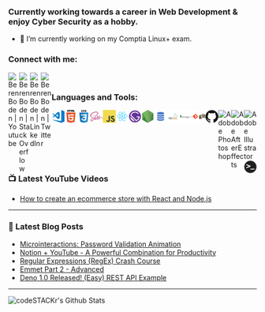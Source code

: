 ### Currently working towards a career in Web Development & enjoy Cyber Security as a hobby. 

- 🔭 I’m currently working on my Comptia Linux+ exam.

### Connect with me:

<img align="left" alt="Beren Boden | Youtube" width="22px" src="https://cdn.jsdelivr.net/npm/simple-icons@v3/icons/youtube.svg" />
<img align="left" alt="Beren Boden | StackOverflow" width="22px" src="https://cdn.jsdelivr.net/npm/simple-icons@3.3.0/icons/stackoverflow.svg" />
<img align="left" alt="Beren Boden | LinkedIn" width="22px" src="https://cdn.jsdelivr.net/npm/simple-icons@v3/icons/linkedin.svg" />
<img align="left" alt="Beren Boden | Twitter" width="22px" src="https://cdn.jsdelivr.net/npm/simple-icons@v3/icons/instagram.svg" />

<br />

### Languages and Tools:

<img align="left" alt="Visual Studio Code" width="26px" src="https://raw.githubusercontent.com/github/explore/80688e429a7d4ef2fca1e82350fe8e3517d3494d/topics/visual-studio-code/visual-studio-code.png" />
<img align="left" alt="HTML5" width="26px" src="https://raw.githubusercontent.com/github/explore/80688e429a7d4ef2fca1e82350fe8e3517d3494d/topics/html/html.png" />
<img align="left" alt="CSS3" width="26px" src="https://raw.githubusercontent.com/github/explore/80688e429a7d4ef2fca1e82350fe8e3517d3494d/topics/css/css.png" />
<img align="left" alt="Sass" width="26px" src="https://raw.githubusercontent.com/github/explore/80688e429a7d4ef2fca1e82350fe8e3517d3494d/topics/sass/sass.png" />
<img align="left" alt="JavaScript" width="26px" src="https://raw.githubusercontent.com/github/explore/80688e429a7d4ef2fca1e82350fe8e3517d3494d/topics/javascript/javascript.png" />
<img align="left" alt="React" width="26px" src="https://raw.githubusercontent.com/github/explore/80688e429a7d4ef2fca1e82350fe8e3517d3494d/topics/react/react.png" />
<img align="left" alt="Gatsby" width="26px" src="https://raw.githubusercontent.com/github/explore/e94815998e4e0713912fed477a1f346ec04c3da2/topics/gatsby/gatsby.png" />
<img align="left" alt="Node.js" width="26px" src="https://raw.githubusercontent.com/github/explore/80688e429a7d4ef2fca1e82350fe8e3517d3494d/topics/nodejs/nodejs.png" />
<img align="left" alt="SQL" width="26px" src="https://raw.githubusercontent.com/github/explore/80688e429a7d4ef2fca1e82350fe8e3517d3494d/topics/sql/sql.png" />
<img align="left" alt="MySQL" width="26px" src="https://raw.githubusercontent.com/github/explore/80688e429a7d4ef2fca1e82350fe8e3517d3494d/topics/mysql/mysql.png" />
<img align="left" alt="MongoDB" width="26px" src="https://raw.githubusercontent.com/github/explore/80688e429a7d4ef2fca1e82350fe8e3517d3494d/topics/mongodb/mongodb.png" />
<img align="left" alt="Git" width="26px" src="https://raw.githubusercontent.com/github/explore/80688e429a7d4ef2fca1e82350fe8e3517d3494d/topics/git/git.png" />
<img align="left" alt="GitHub" width="26px" src="https://raw.githubusercontent.com/github/explore/78df643247d429f6cc873026c0622819ad797942/topics/github/github.png" />
<img align="left" alt="Adobe Photoshop" width="26px" src="https://cdn.jsdelivr.net/npm/simple-icons@3.3.0/icons/adobephotoshop.svg" />
<img align="left" alt="Adobe AfterEffects" width="26px" src="https://cdn.jsdelivr.net/npm/simple-icons@3.3.0/icons/adobeaftereffects.svg" />
<img align="left" alt="Adobe Illustrator" width="26px" src="https://cdn.jsdelivr.net/npm/simple-icons@3.3.0/icons/adobeillustrator.svg" />
<img align="left" alt="HTML5" width="26px" src="https://raw.githubusercontent.com/github/explore/80688e429a7d4ef2fca1e82350fe8e3517d3494d/topics/terminal/terminal.png" />
<br />
<br />

---

### 📺 Latest YouTube Videos
<!-- YOUTUBE:START -->
- [How to create an ecommerce store with React and Node.js](https://www.youtube.com/watch?v=ECuqb5Tv9qI)
<!-- YOUTUBE:END -->

---

### 📕 Latest Blog Posts
<!-- BLOG-POST-LIST:START -->
- [Microinteractions: Password Validation Animation](https://codeunload.com)
- [Notion + YouTube - A Powerful Combination for Productivity](https://codeunload.com)
- [Regular Expressions (RegEx) Crash Course](https://codeunload.com)
- [Emmet Part 2 - Advanced](https://codeunload.com)
- [Deno 1.0 Released! (Easy) REST API Example](https://codeunload.com)
<!-- BLOG-POST-LIST:END -->

---

<img align="left" alt="codeSTACKr's Github Stats" src="https://github-readme-stats.vercel.app/api?username=BerenBoden&show_icons=true&hide_border=true" />

[website]: https://berenboden.com
[twitter]: https://twitter.com/berenboden
[youtube]: https://www.youtube.com/channel/UCoNZkBNKW6bI-luin6TdhpA?view_as=subscriber
[linkedin]: https://www.linkedin.com/in/beren-boden-5766ba1a0/
[stackoverflow]: https://stackoverflow.com/users/12826492/berenboden
[github]: https://github.com/BerenBoden
[codeunload]: https://codeunload.com
[youtube]: https://www.youtube.com/channel/UCwEy8vD2EmB5MCUA8FVhrJQ?view_as=subscriber

